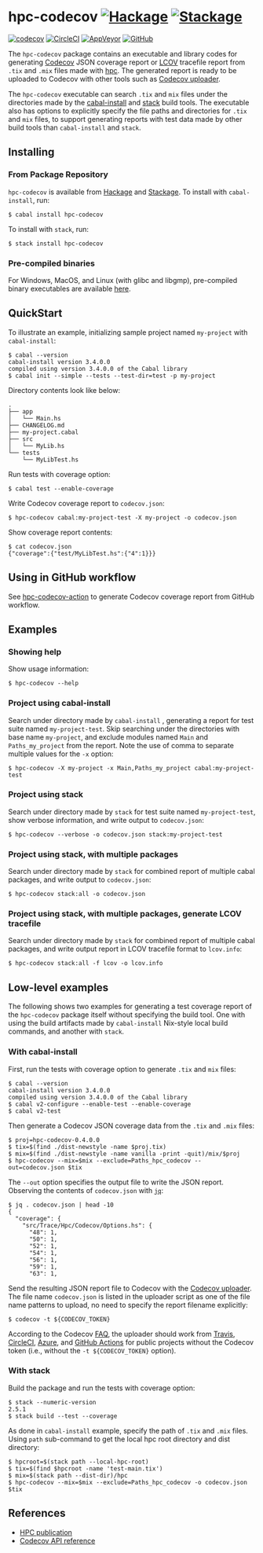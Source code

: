 # hpc-codecov [![Hackage](https://img.shields.io/hackage/v/hpc-codecov)](https://hackage.haskell.org/package/hpc-codecov) [![Stackage](https://www.stackage.org/package/hpc-codecov/badge/lts)](https://www.stackage.org/lts/package/hpc-codecov)

[![codecov](https://codecov.io/gh/8c6794b6/hpc-codecov/branch/master/graph/badge.svg)](https://codecov.io/gh/8c6794b6/hpc-codecov)
[![CircleCI](https://img.shields.io/circleci/build/gh/8c6794b6/hpc-codecov/master?logo=circleci)](https://circleci.com/gh/8c6794b6/hpc-codecov)
[![AppVeyor](https://ci.appveyor.com/api/projects/status/dijqtsoqgc26oghj?svg=true)](https://ci.appveyor.com/project/8c6794b6/hpc-codecov)
[![GitHub](https://img.shields.io/github/actions/workflow/status/8c6794b6/hpc-codecov/ci.yml?branch=master&logo=github)](https://github.com/8c6794b6/hpc-codecov/actions/workflows/ci.yml)

The ``hpc-codecov`` package contains an executable and library codes
for generating [Codecov](https://codecov.io) JSON coverage report or
[LCOV](https://github.com/linux-test-project/lcov) tracefile report
from ``.tix`` and ``.mix`` files made with
[hpc](https://hackage.haskell.org/package/hpc). The generated report
is ready to be uploaded to Codecov with other tools such as [Codecov
uploader](https://docs.codecov.com/docs/codecov-uploader).

The ``hpc-codecov`` executable can search ``.tix`` and ``mix`` files
under the directories made by the
[cabal-install](http://hackage.haskell.org/package/cabal-install) and
[stack](https://docs.haskellstack.org/en/stable/README/) build tools.
The executable also has options to explicitly specify the file paths
and directories for ``.tix`` and ``mix`` files, to support generating
reports with test data made by other build tools than
``cabal-install`` and ``stack``.


Installing
----------

### From Package Repository

``hpc-codecov`` is available from
[Hackage](https://hackage.haskell.org/package/hpc-codecov) and
[Stackage](https://www.stackage.org/lts/package/hpc-codecov).  To
install with ``cabal-install``, run:

```console
$ cabal install hpc-codecov
```

To install with ``stack``, run:

```console
$ stack install hpc-codecov
```

### Pre-compiled binaries

For Windows, MacOS, and Linux (with glibc and libgmp), pre-compiled
binary executables are available
[here](https://github.com/8c6794b6/hpc-codecov/releases/latest).


QuickStart
----------

To illustrate an example, initializing sample project named
``my-project`` with ``cabal-install``:

```console
$ cabal --version
cabal-install version 3.4.0.0
compiled using version 3.4.0.0 of the Cabal library
$ cabal init --simple --tests --test-dir=test -p my-project
```

Directory contents look like below:

```console
.
├── app
│   └── Main.hs
├── CHANGELOG.md
├── my-project.cabal
├── src
│   └── MyLib.hs
└── tests
    └── MyLibTest.hs
```

Run tests with coverage option:

```console
$ cabal test --enable-coverage
```

Write Codecov coverage report to ``codecov.json``:

```console
$ hpc-codecov cabal:my-project-test -X my-project -o codecov.json
```

Show coverage report contents:

```console
$ cat codecov.json
{"coverage":{"test/MyLibTest.hs":{"4":1}}}
```


Using in GitHub workflow
------------------------

See
[hpc-codecov-action](https://github.com/8c6794b6/hpc-codecov-action)
to generate Codecov coverage report from GitHub workflow.


Examples
--------

### Showing help

Show usage information:

```console
$ hpc-codecov --help
```

### Project using cabal-install

Search under directory made by ``cabal-install`` , generating a report
for test suite named ``my-project-test``. Skip searching under the
directories with base name ``my-project``, and exclude modules named
``Main`` and ``Paths_my_project`` from the report. Note the use of
comma to separate multiple values for the ``-x`` option:

```console
$ hpc-codecov -X my-project -x Main,Paths_my_project cabal:my-project-test
```

### Project using stack

Search under directory made by ``stack`` for test suite named
``my-project-test``, show verbose information, and write output to
``codecov.json``:

```console
$ hpc-codecov --verbose -o codecov.json stack:my-project-test
```

### Project using stack, with multiple packages

Search under directory made by ``stack`` for combined report of
multiple cabal packages, and write output to ``codecov.json``:

```consle
$ hpc-codecov stack:all -o codecov.json
```

### Project using stack, with multiple packages, generate LCOV tracefile

Search under directory made by ``stack`` for combined report of
multiple cabal packages, and write output report in LCOV tracefile
format to ``lcov.info``:

```consle
$ hpc-codecov stack:all -f lcov -o lcov.info
```


Low-level examples
------------------

The following shows two examples for generating a test coverage report
of the ``hpc-codecov`` package itself without specifying the build
tool. One with using the build artifacts made by ``cabal-install``
Nix-style local build commands, and another with ``stack``.

### With cabal-install

First, run the tests with coverage option to generate ``.tix`` and
``mix`` files:

```console
$ cabal --version
cabal-install version 3.4.0.0
compiled using version 3.4.0.0 of the Cabal library
$ cabal v2-configure --enable-test --enable-coverage
$ cabal v2-test
```

Then generate a Codecov JSON coverage data from the ``.tix`` and
``.mix`` files:

```console
$ proj=hpc-codecov-0.4.0.0
$ tix=$(find ./dist-newstyle -name $proj.tix)
$ mix=$(find ./dist-newstyle -name vanilla -print -quit)/mix/$proj
$ hpc-codecov --mix=$mix --exclude=Paths_hpc_codecov --out=codecov.json $tix
```

The ``--out`` option specifies the output file to write the JSON
report. Observing the contents of ``codecov.json`` with
[``jq``](https://stedolan.github.io/jq/):

```console
$ jq . codecov.json | head -10
{
  "coverage": {
    "src/Trace/Hpc/Codecov/Options.hs": {
      "48": 1,
      "50": 1,
      "52": 1,
      "54": 1,
      "56": 1,
      "59": 1,
      "63": 1,
```

Send the resulting JSON report file to Codecov with the [Codecov
uploader](https://github.com/codecov/uploader). The file name
``codecov.json`` is listed in the uploader script as one of the file
name patterns to upload, no need to specify the report filename
explicitly:

```console
$ codecov -t ${CODECOV_TOKEN}
```

According to the Codecov
[FAQ](https://docs.codecov.io/docs/frequently-asked-questions), the
uploader should work from [Travis](https://travis-ci.com/),
[CircleCI](https://circleci.com/),
[Azure](https://azure.microsoft.com/en-us/services/devops/pipelines),
and [GitHub Actions](https://github.com/features/actions) for public
projects without the Codecov token (i.e., without the `-t
${CODECOV_TOKEN}` option).


### With stack

Build the package and run the tests with coverage option:

```console
$ stack --numeric-version
2.5.1
$ stack build --test --coverage
```

As done in ``cabal-install`` example, specify the path of ``.tix`` and
``.mix`` files. Using ``path`` sub-command to get the local hpc root
directory and dist directory:

```console
$ hpcroot=$(stack path --local-hpc-root)
$ tix=$(find $hpcroot -name 'test-main.tix')
$ mix=$(stack path --dist-dir)/hpc
$ hpc-codecov --mix=$mix --exclude=Paths_hpc_codecov -o codecov.json $tix
```


References
----------

- [HPC publication](http://ittc.ku.edu/~andygill/papers/Hpc07.pdf)
- [Codecov API reference](https://docs.codecov.io/reference)

